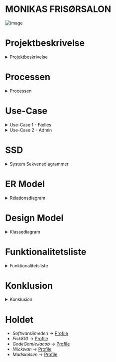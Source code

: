 # MONIKAS FRISØRSALON

![image](https://user-images.githubusercontent.com/89922905/163845693-f7a5a590-bb81-47b2-bc76-413d2113257b.png)

# Projektbeskrivelse

<details close>
<summary>Projektbeskrivelse</summary>
<br>

Vores gruppe blev stillet opgaven med følgende breskrivelse, afsendt af vores undervisere.
 
Monika har frisørsalonen ”Hårmoni’ka”
Hårde krav:
• Medarbejdere skal kunne logge ind og ud af systemet.
• Det skal være muligt at oprette og slette tidsbestillinger
• Det skal være muligt at slå tidsbestillinger op og rette i dem.
• Tidsbestillinger må ikke gå i konflikt – en medarbejder kan kun klippe en kunde ad gangen.
• Tidsbestillingen skal indeholde behandling og hvor lang tid behandlingen tager.
• Systemet skal opbevare data struktureret og permanent.
Tilføjelse:
• 5. april – Skat kræver at aftaler bliver liggende i 5 år som dokumentation – en aftale må dog godt
aflyses men skal blive i systemet som aflyst. Efter 5 år skal aftaler slettes automatisk med passende
interval – f.eks. en gang om måneden eller året.
Bløde krav:
• Brugergrænsefladen må gerne være grafisk.
• Medarbejdere og kunders data bør sikres – hvad kan man gøre i forhold til det?
• Kunderne kunne måske modtage kvittering eller notifikationer per mail eller sms – hvordan kunne
man lave det?
• Der må på sigt godt være adgang til at kunderne selv kan bestille tid – det kunne være på nettet
og/eller via en app. Hvordan kan systemet laves så det kunne være muligt?
• Monika kunne måske også selv tænke sig at følge med på sin computer og/eller telefon.
Faglige (uddannelsesmæssige) krav:
• Der skal anvendes systemudviklingsmetoder og i skal overveje hvordan Clean Architechture kan
anvendes i projektet.
• Systemet skal som udgangspunkt programmeres i Java.

Jeres opgave er at konstruere et system som kan løse de hårde krav – hvis det er muligt må I også gerne
prøve at løse nogle af de bløde krav. Det væsentlige i denne opgave er ikke nødvendigvis at gøre
programmet færdigt, men at nå så langt og så meget som muligt – det handler rigtigt meget om at anvende
systemudvikling og programmering i sammenhæng.

Forløb:
Projektet skal løses i grupper af 2-4 personer (det kan aftales at løse opgaven individuelt), og projektet
præsenteres for klassen til sidst. (Præmie til den bedste løsning?)
Projektstart: Tirsdag d. 29. marts 2022.
Projektafslutning: Onsdag d. 27. april 2022.

 </details>
 
# Processen
 
 <details close>
<summary>Processen</summary>
<br>  

Vi har i gruppen haft en iterativ proces, hvor vi har gjort aktivt brug af et Agile-board -> [Agile-Board] (https://trello.com/invite/b/WYk9SA0K/1b9117bf51931f3e12b0fce39ebb083b/initial) til at projektstyre med.

Gruppen har arbejdet sammen og hver for sig over en myriade af opgaver, funktioner og tilgange.

Vores arbejde i gruppen har båret præg af en sund synergi medlemmerne imellem, og det er med godt humør og ildhu, vi har mødt de mange udfordringer, der opstår i forbindelse med et sådant projekt.

Konstellationen i gruppen har været på tværs af ancienniteter og niveauer, men alle har været til stor gavn for det fælles resultat, og vi har oplevet konstellationens integritet som værende intakt fra start til slut.

Undervejs har vi konsulteret hinanden i vores arbejder, og budt ind med løsninger og stillet spørgsmål, der med sine forskelligheder har stået for et positivt fremmende miljø og en tendens til at man gerne måtte netop dette, ligesom man ikke behøvede at holde sig tilbage fra at spørge ind til sit hold, for at søge hjælp/støtte eller for at lave fejl - indenfor rimelighedernes grænser.

Vi har ført delvis logbog, men dette gled desværre ud i sandet, da ferien satte en stopper for fremmødet og dermed den fælles opsamling slut på dagen.
I fremtiden ønsker vi at gøre mere brug af logbog - i form af en Sprint-Log, daglige SCRUM-møder og vores paradigme om at vi er fælles om opgaver udfordringer og løsningerne derfor.
 
 Nedenfor ønsker vi at fremvise vores program i nærværende ReadMe.

 </details>
  
# Use-Case
<details close>
<summary>Use-Case 1 - Fælles</summary>
<br>  
  
## Login Scene
  
![image](https://user-images.githubusercontent.com/89967398/164428244-f3bc32b7-fbf4-43f0-b58b-098343c9d018.png)
  
  
## Kalender Scene
  
![unknown](https://user-images.githubusercontent.com/89967398/164428359-00b4cd01-e9d8-47fb-a949-a19aed2bf034.png)
  
  
## Vælg Behandling Pane
  
![unknown (1)](https://user-images.githubusercontent.com/89967398/164428725-6bea12c6-b6c4-4688-bedf-4a40d6e2f0cb.png)
  
  
## Kalender Starttid Scene
  
![unknown (2)](https://user-images.githubusercontent.com/89967398/164428896-03efbc98-5f71-4d63-bdf0-4dbef955dbc2.png)
  
  
## Søg Pane
  
![unknown (3)](https://user-images.githubusercontent.com/89967398/164429302-29e4b3d1-fb0a-46ea-b3f8-2946660c26f2.png)
</details>
<details close>
<summary>Use-Case 2 - Admin</summary>
<br>
  
## Admin Scene
  
![image](https://user-images.githubusercontent.com/89967398/164429408-7db98940-9d53-4f47-a332-f10ca8e6645a.png)
  
  
## Seneste Bookninger Pane
  
![unknown (5)](https://user-images.githubusercontent.com/89967398/164429515-a60a274f-86e7-43df-a05f-3b812267c3d8.png)
  
  
## Ferieoversigt Pane
  
![unknown (6)](https://user-images.githubusercontent.com/89967398/164429603-a28a39d8-d65a-4aa7-9c16-50e7843cd79c.png)
  
  
## Rediger- Og Opret Medarbejder Panes
  
![unknown (7)](https://user-images.githubusercontent.com/89967398/164429771-f307670a-c0ae-4e7e-80fa-a267f0734de2.png)
  
  
## Behandlingstype Pane
  
![unknown (8)](https://user-images.githubusercontent.com/89967398/164429869-5fd0ed5b-5a91-403a-bbbc-492d9ec00435.png)
    
</details>

# SSD 
<details close>
<summary>System Sekvensdiagrammer</summary>
<br>  
 
![SSD_Book_Tid vpd](https://user-images.githubusercontent.com/89967398/165057039-d7f38530-c8cd-44d9-965e-896232a8095d.jpg)
  
</details> 


# ER Model
<details close>
<summary>Relationsdiagram</summary>
<br>  
 
![image](https://user-images.githubusercontent.com/89967398/163960453-4c5c829d-e6fa-4f43-bcf2-fd2d8ef08961.png)
  
</details> 

# Design Model
<details close>
<summary>Klassediagram</summary>
<br>  
 
![Klassediagram foreløbig (3) vpd (1)](https://user-images.githubusercontent.com/89967398/165056209-1e065d61-6170-442f-b712-a6b859397fea.png)

</details>

# Funktionalitetsliste
<details close>
<summary>Funktionalitetsliste</summary>
<br>  

1.	Login: Fælles
2.	Skift medarbejder
3.	Skift uge
4.	Søg på uge
5.	Læs booking
6.	Rediger booking ved tryk på booking
7.	Søg efter kunde på telefonnummer
- a.	Rediger booking efter en søgning
  - i.	Sæt ny dato og tid
  - ii.	Ændre tid
  - iii.	Ændre kommentar til booking
- b.	Registrere sin ændring af booking
- c.	Gemme sin ændring af booking
- d.	Gå tilbage i stedet for at ændre i booking
8.	Slette en booking
9.	Annullere søgningen efter en kunde
10.	Booke en ny tid
- a.	Vælge en behandlingstype
- b.	Sætte en behandlingstid
- c.	Redigere tiden med 15 minutter op eller ned
- d.	Annullere bookingen af tid
- e.	Ved tryk på ”Næste” kan der vælges tid på kalenderen, der kun fremviser tid, der er tilgængelige
- f.	Ved valg af tid kan der registreres kunde og booking
  - i.	Indtastning af kundens informationer
  - ii.	Finde kunden via et telefonnummer
  - iii.	Skrive en kommentar til bookingen
  - iv.	Vælge, hvem der har registret bookingen
- g.	Der kan vælges en tilbagegang i forhold til oprettelsen af en booking
- h.	Der kan annulleres en booking
11.	Der kan logges ud

Login: Administrator
1.	Opret medarbejder
- a.	Indtast en medarbejders oplysninger
- b.	Annuller oprettelsen af en medarbejder
- c.	Gem en oprettet medarbejder
2.	Gå ind i behandlingstype-redigeringen
3.	Opret en ny behandlingstype
- a.	Indtast en behandlingstypes oplysninger
- b.	Annuller oprettelsen af en behandlingstype
- c.	Gem en oprettet behandlingstype
4.	Der kan logges ud
 
 Øvrige knapper i administratoren har ingen eller ringe funktion og er ikke værd at nævne heri

 </details>

# Konklusion
 
<details close>
<summary>Konklusion</summary>
<br>  

Vores konkluderende bemærkninger sammenflettes med vores resulterede program, der ses i sin helhed via nærværende GIT, samt vores fremstilling af samme i denne ReadMe.
Vi har skabt et program, der overholder samtlige af de hårde krav, samt adskillige af de bløde krav ligeledes.
Vores gruppe har formået at skabe et fuldt færdigt system, der med relativ simpel modifikation kan anvendes i professionel sammenhæng.

 </details>

# Holdet  
- *SoftwareSmeden* -> [Profile](https://github.com/SoftwareSmeden "SoftwareSmeden")
- *Fisk810* -> [Profile](https://github.com/fisk810 "Fisk810")
- *GodeGamleJacob* -> [Profile](https://github.com/GodeGamleJacob "GodeGamleJacob")
- *Niickwan* -> [Profile](https://github.com/Niickwan "Nickwan")
- *Madskolsen* -> [Profile](https://github.com/madskolsen "Madskolsen")
